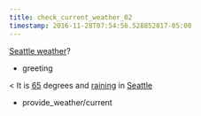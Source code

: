```yaml
---
title: check_current_weather_02
timestamp: 2016-11-28T07:54:56.528852817-05:00
---
```


[Seattle weather](city)?
* greeting

< It is [65](temperature) degrees and [raining](condition) in [Seattle](city)
* provide_weather/current
